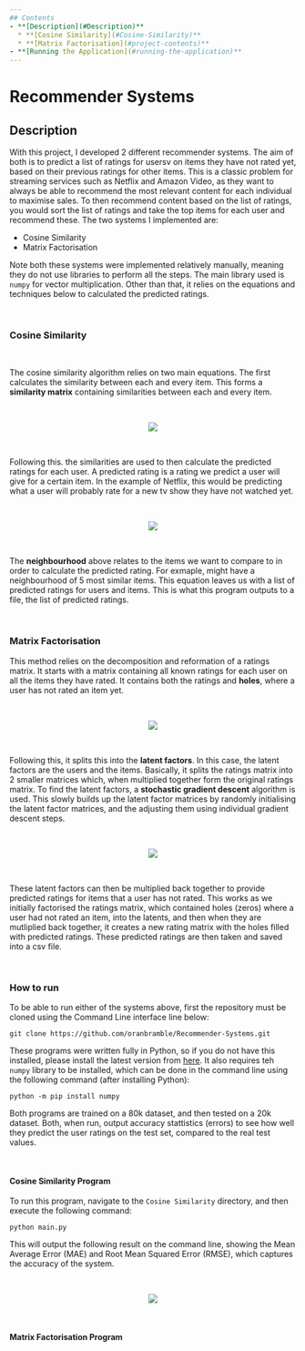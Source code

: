 ```yaml
---
## Contents
- **[Description](#Description)**
  * **[Cosine Similarity](#Cosine-Similarity)**
  * **[Matrix Factorisation](#project-contents)**
- **[Running the Application](#running-the-application)**
---
```



# Recommender Systems

## Description

With this project, I developed 2 different recommender systems. The aim of both is to predict a list of ratings for usersv on items they have not rated yet, based on their previous ratings for other items. This is a classic problem for streaming services such as Netflix and Amazon Video, as they want to always be able to recommend the most relevant content for each individual to maximise sales. To then recommend content based on the list of ratings, you would sort the list of ratings and take the top items for each user and recommend these. The two systems I implemented are:

- Cosine Similarity
- Matrix Factorisation

Note both these systems were implemented relatively manually, meaning they do not use libraries to perform all the steps. The main library used is `numpy` for vector multiplication. Other than that, it relies on the equations and techniques below to calculated the predicted ratings.

</br>

### Cosine Similarity

</br>

The cosine similarity algorithm relies on two main equations. The first calculates the similarity between each and every item. This forms a **similarity matrix** containing similarities between each and every item. 

</br>

<p align="center">
  <img src="https://github.com/oranbramble/Recommender-Systems/assets/56357864/3425bd18-2367-40c9-b428-5d4032d756c7">
</p>

</br>

Following this. the similarities are used to then calculate the predicted ratings for each user. A predicted rating is a rating we predict a user will give for a certain item. In the example of Netflix, this would be predicting what a user will probably rate for a new tv show they have not watched yet.

</br>

<p align="center">
  <img src="https://github.com/oranbramble/Recommender-Systems/assets/56357864/3e6d92cb-361d-4979-aa1d-e535339a6ea6">
</p>

</br>

The **neighbourhood** above relates to the items we want to compare to in order to calculate the predicted rating. For exmaple, might have a neighbourhood of 5 most similar items. This equation leaves us with a list of predicted ratings for users and items. This is what this program outputs to a file, the list of predicted ratings. 

</br> 

### Matrix Factorisation

This method relies on the decomposition and reformation of a ratings matrix. It starts with a matrix containing all known ratings for each user on all the items they have rated. It contains both the ratings and **holes**, where a user has not rated an item yet.

</br>

<p align="center">
  <img src="https://github.com/oranbramble/Recommender-Systems/assets/56357864/aab47861-04a3-4555-bc7e-1678e2faa6ac">
</p>

</br>

Following this, it splits this into the **latent factors**. In this case, the latent factors are the users and the items. Basically, it splits the ratings matrix into 2 smaller matrices which, when multiplied together form the original ratings matrix. To find the latent factors, a **stochastic gradient descent** algorithm is used. This slowly builds up the latent factor matrices by randomly initialising the latent factor matrices, and the adjusting them using individual gradient descent steps. 

</br>

<p align="center">
  <img src="https://github.com/oranbramble/Recommender-Systems/assets/56357864/ab7b2f47-c92c-4ace-9f09-d0e93713a4d2">
</p>

</br>

These latent factors can then be multiplied back together to provide predicted ratings for items that a user has not rated. This works as we initially factorised the ratings matrix, which contained holes (zeros) where a user had not rated an item, into the latents, and then when they are mutliplied back together, it creates a new rating matrix with the holes filled with predicted ratings. These predicted ratings are then taken and saved into a csv file. 

</br>

### How to run

To be able to run either of the systems above, first the repository must be cloned using the Command Line interface line below:

```
git clone https://github.com/oranbramble/Recommender-Systems.git
```

These programs were written fully in Python, so if you do not have this installed, please install the latest version from [here](https://www.python.org/downloads/). It also requires teh `numpy` library to be installed, which can be done in the command line using the following command (after installing Python):

```
python -m pip install numpy
```

Both programs are trained on a 80k dataset, and then tested on a 20k dataset. Both, when run, output accuracy stattistics (errors) to see how well they predict the user ratings on the test set, compared to the real test values.

</br>

#### Cosine Similarity Program

To run this program, navigate to the `Cosine Similarity` directory, and then execute the following command:

```
python main.py
```

This will output the following result on the command line, showing the Mean Average Error (MAE) and Root Mean Squared Error (RMSE), which captures the accuracy of the system. 

</br>

<p align="center">
  <img src="https://github.com/oranbramble/Recommender-Systems/assets/56357864/8eb7c06e-cced-4fc5-b9d2-74a463b44001">
</p>

</br>

#### Matrix Factorisation Program


